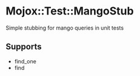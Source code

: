 Mojox::Test::MangoStub
======================

Simple stubbing for mango queries in unit tests

Supports
--------

  - find_one
  - find

